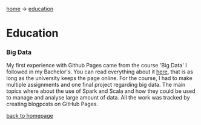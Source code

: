 [home](home.md) -> [education](education.md)

# Education

### Big Data
My first experience with Github Pages came from the course 'Big Data' I followed in my Bachelor's. You can read everything about it <a href="https://rubigdata.github.io/bigdata-blog-2021-TijnJoosten/" target="_blank">here</a>, that is as long as the university keeps the page online. For the course, I had to make multiple assignments and one final project regarding big data. The main topics where about the use of Spark and Scala and how they could be used to manage and analyse large amount of data. All the work was tracked by creating blogposts on GitHub Pages.

[back to homepage](home.md)